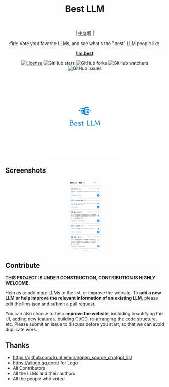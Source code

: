 <h1 align="center">Best LLM</h1></br>
<p align="center">|  <a href="README_CN.md">中文版</a> |</p>
<p align="center">
:fire: Vote your favorite LLMs, and see what's the "best" LLM people like. 
</p>

<p align="center">
  <a href="https://llm.best/"><strong>llm.best</strong></a>
</p>
<p align="center">
  <a href="https://opensource.org/licenses/Apache-2.0"><img alt="License" src="https://img.shields.io/badge/License-Apache%202.0-blue.svg"/></a>
  <img alt="GitHub stars" src="https://img.shields.io/github/stars/funnysaltyfish/best_llm.svg?style=social&label=Star&maxAge=2592000"/>
    <img alt="GitHub forks" src="https://img.shields.io/github/forks/funnysaltyfish/best_llm.svg?style=social&label=Fork&maxAge=2592000"/>
    <img alt="GitHub watchers" src="https://img.shields.io/github/watchers/funnysaltyfish/best_llm.svg?style=social&label=Watch&maxAge=2592000"/>
    <img alt="GitHub issues" src="https://img.shields.io/github/issues/funnysaltyfish/best_llm.svg"/>
</p>

<p align="center">
<img src="logo.png" alt="logo" style="zoom: 25%;" />
</p>

## Screenshots
<p align="center">
<img src="screenshot.png" alt="screenshot" style="zoom: 25%;" />
</p>


## Contribute
**THIS PROJECT IS UNDER CONSTRUCTION, CONTRIBUTION IS HIGHLY WELCOME.**

Help us to add more LLMs to the list, or improve the website. 
To **add a new LLM or help improve the relevant information of an existing LLM**, please edit the [llms.json](llms.json) and submit a pull request.

You can also choose to help **improve the website**, including beautifying the UI, adding new features, building CI/CD, re-arranging the code structure, etc. Please submit an issue to discuss before you start, so that we can avoid duplicate work.

## Thanks
- https://github.com/SunLemuria/open_source_chatgpt_list
- https://ailogo.qq.com/ for Logo
- All Contributors
- All the LLMs and their authors
- All the people who voted